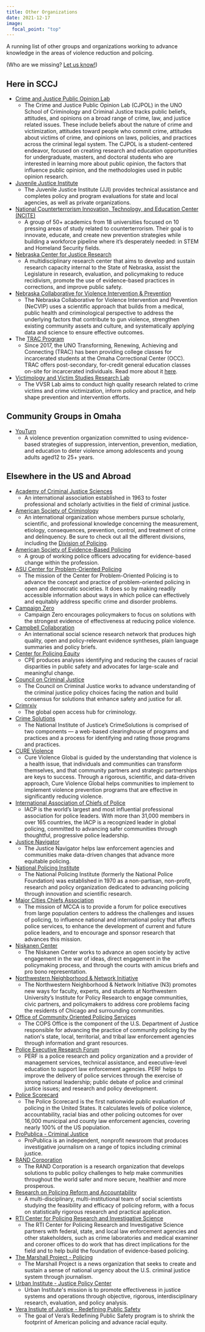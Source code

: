 ```yaml
---
title: Other Organizations
date: 2021-12-17
image:
  focal_point: "top"
---
```


A running list of other groups and organizations working to advance knowledge in the areas of violence reduction and policing.

<!--more-->

(Who are we missing? [Let us know!](mailto:viprlabuno@gmail.com))

## Here in SCCJ

* [Crime and Justice Public Opinion Lab](https://cjpolab.wixsite.com/cjpol)
  - The Crime and Justice Public Opinion Lab (CJPOL) in the UNO School of Criminology and Criminal Justice tracks public beliefs, attitudes, and opinions on a broad range of crime, law, and justice related issues. These include beliefs about the nature of crime and victimization, attitudes toward people who commit crime, attitudes about victims of crime, and opinions on laws, policies, and practices across the criminal legal system. The CJPOL is a student-centered endeavor, focused on creating research and education opportunities for undergraduate, masters, and doctoral students who are interested in learning more about public opinion, the factors that influence public opinion, and the methodologies used in public opinion research.
* [Juvenile Justice Institute](https://www.unomaha.edu/college-of-public-affairs-and-community-service/juvenile-justice-institute/index.php)
  - The Juvenile Justice Institute (JJI) provides technical assistance and completes policy and program evaluations for state and local agencies, as well as private organizations.
* [National Counterterrorism Innovation, Technology, and Education Center (NCITE)](https://www.unomaha.edu/ncite/index.php)
  - A group of 50+ academics from 18 universities focused on 10 pressing areas of study related to counterterrorism. Their goal is to innovate, educate, and create new prevention strategies while building a workforce pipeline where it’s desperately needed: in STEM and Homeland Security fields.
* [Nebraska Center for Justice Research](https://www.unomaha.edu/college-of-public-affairs-and-community-service/nebraska-center-for-justice-research/index.php)
  - A multidisciplinary research center that aims to develop and sustain research capacity internal to the State of Nebraska, assist the Legislature in research, evaluation, and policymaking to reduce recidivism, promote the use of evidence-based practices in corrections, and improve public safety.
* [Nebraska Collaborative for Violence Intervention & Prevention](https://www.unomaha.edu/college-of-public-affairs-and-community-service/criminology-and-criminal-justice/research/ne-collaborative-for-violence-intervention.php)
  - The Nebraska Collaborative for Violence Intervention and Prevention (NeCVIP) uses a scientific approach that builds from a medical, public health and criminological perspective to address the underlying factors that contribute to gun violence, strengthen existing community assets and culture, and systematically applying data and science to ensure effective outcomes.
* The [TRAC Program](trac_brochure.pdf)
  - Since 2017, the UNO Transforming, Renewing, Achieving and Connecting (TRAC) has been providing college classes for incarcerated students at the Omaha Correctional Center (OCC). TRAC offers post-secondary, for-credit general education classes on-site for incarcerated individuals. Read more about it [here](https://www.unomaha.edu/college-of-public-affairs-and-community-service/news/2023/08/a-new-home-the-trac-program-partners-with-the-school-of-criminology-and-criminal-justice-at-uno.php).
* [Victimology and Victim Studies Research Lab](https://vvsrlab.org/)
  - The VVSR Lab aims to conduct high quality research related to crime victims and crime victimization, inform policy and practice, and help shape prevention and intervention efforts.

## Community Groups in Omaha

* [YouTurn](https://shareomaha.org/nonprofit/youturn)
  - A violence prevention organization committed to using evidence-based strategies of suppression, intervention, prevention, mediation, and education to deter violence among adolescents and young adults aged12 to 25+ years. 
  
## Elsewhere in the US and Abroad

* [Academy of Criminal Justice Sciences](https://www.acjs.org/)
  - An international association established in 1963 to foster professional and scholarly activities in the field of criminal justice.
* [American Society of Criminology](https://asc41.com/)
  - An international organization whose members pursue scholarly, scientific, and professional knowledge concerning the measurement, etiology, consequences, prevention, control, and treatment of crime and delinquency. Be sure to check out all the different divisions, including the [Division of Policing](https://ascpolicing.org/).
* [American Society of Evidence-Based Policing](https://www.americansebp.org/)
  - A group of working police officers advocating for evidence-based change within the profession.
* [ASU Center for Problem-Oriented Policing](https://popcenter.asu.edu/)
  - The mission of the Center for Problem-Oriented Policing is to advance the concept and practice of problem-oriented policing in open and democratic societies. It does so by making readily accessible information about ways in which police can effectively and equitably address specific crime and disorder problems.
* [Campaign Zero](https://campaignzero.org/)
  - Campaign Zero encourages policymakers to focus on solutions with the strongest evidence of effectiveness at reducing police violence.
* [Campbell Collaboration](https://campbellcollaboration.org)
  - An international social science research network that produces high quality, open and policy-relevant evidence syntheses, plain language summaries and policy briefs.
* [Center for Policing Equity](https://policingequity.org/)
  - CPE produces analyses identifying and reducing the causes of racial disparities in public safety and advocates for large-scale and meaningful change.
* [Council on Criminal Justice](https://counciloncj.org/)
  - The Council on Criminal Justice works to advance understanding of the criminal justice policy choices facing the nation and build consensus for solutions that enhance safety and justice for all.
* [Crimrxiv](https://www.crimrxiv.com/)  
  - The global open access hub for criminology.
* [Crime Solutions](https://crimesolutions.ojp.gov/)
  - The National Institute of Justice’s CrimeSolutions is comprised of two components — a web-based clearinghouse of programs and practices and a process for identifying and rating those programs and practices.
* [CURE Violence](https://cvg.org/)
  - Cure Violence Global is guided by the understanding that violence is a health issue, that individuals and communities can transform themselves, and that community partners and strategic partnerships are keys to success. Through a rigorous, scientific, and data-driven approach, Cure Violence Global helps communities to implement to implement violence prevention programs that are effective in significantly reducing violence.
* [International Association of Chiefs of Police](https://www.theiacp.org/)
  - IACP is the world’s largest and most influential professional association for police leaders. With more than 31,000 members in over 165 countries, the IACP is a recognized leader in global policing, committed to advancing safer communities through thoughtful, progressive police leadership.
* [Justice Navigator](https://justicenavigator.org/)
  - The Justice Navigator helps law enforcement agencies and communities make data-driven changes that advance more equitable policing.
* [National Policing Institute](https://policinginstitute.org)
  - The National Policing Institute (formerly the National Police Foundation) was established in 1970 as a non-partisan, non-profit, research and policy organization dedicated to advancing policing through innovation and scientific research.
* [Major Cities Chiefs Association](https://majorcitieschiefs.com/)
  - The mission of MCCA is to provide a forum for police executives from large population centers to address the challenges and issues of policing, to influence national and international policy that affects police services, to enhance the development of current and future police leaders, and to encourage and sponsor research that advances this mission.
* [Niskanen Center](https://www.niskanencenter.org/)
  - The Niskanen Center works to advance an open society by active engagement in the war of ideas, direct engagement in the policymaking process, and through the courts with amicus briefs and pro bono representation.
* [Northwestern Neighborhood & Network Initiative](https://n3networks.northwestern.edu/)
  - The Northwestern Neighborhood & Network Initiative (N3) promotes new ways for faculty, experts, and students at Northwestern University’s Institute for Policy Research to engage communities, civic partners, and policymakers to address core problems facing the residents of Chicago and surrounding communities. 
* [Office of Community Oriented Policing Services](https://cops.usdoj.gov/)
  - The COPS Office is the component of the U.S. Department of Justice responsible for advancing the practice of community policing by the nation's state, local, territorial, and tribal law enforcement agencies through information and grant resources.
* [Police Executive Research Forum](https://www.policeforum.org/)
  - PERF is a police research and policy organization and a provider of management services, technical assistance, and executive-level education to support law enforcement agencies. PERF helps to improve the delivery of police services through the exercise of strong national leadership; public debate of police and criminal justice issues; and research and policy development.
* [Police Scorecard](https://policescorecard.org/)
  - The Police Scorecard is the first nationwide public evaluation of policing in the United States. It calculates levels of police violence, accountability, racial bias and other policing outcomes for over 16,000 municipal and county law enforcement agencies, covering nearly 100% of the US population.
* [ProPublica - Criminal Justice](https://www.propublica.org/topics/criminal-justice)
  - ProPublica is an independent, nonprofit newsroom that produces investigative journalism on a range of topics including criminal justice.
* [RAND Corporation](https://www.rand.org/)
  - The RAND Corporation is a research organization that develops solutions to public policy challenges to help make communities throughout the world safer and more secure, healthier and more prosperous.
* [Research on Policing Reform and Accountability](https://policingresearch.org/)
  - A multi-disciplinary, multi-institutional team of social scientists studying the feasibility and efficacy of policing reform, with a focus on statistically rigorous research and practical application.
* [RTI Center for Policing Research and Investigative Science](https://www.rti.org/practice-area/policing)
  - The RTI Center for Policing Research and Investigative Science partners with federal, state, and local law enforcement agencies and other stakeholders, such as crime laboratories and medical examiner and coroner offices to do work that has direct implications for the field and to help build the foundation of evidence-based policing.
* [The Marshall Project - Policing](https://www.themarshallproject.org/records/48-policing)
  - The Marshall Project is a news organization that seeks to create and sustain a sense of national urgency about the U.S. criminal justice system through journalism.
* [Urban Institute - Justice Policy Center](https://www.urban.org/policy-centers/justice-policy-center/sound-strategies-combating-crime-and-promoting-public-safety) 
  - Urban Institute's mission is to promote effectiveness in justice systems and operations through objective, rigorous, interdisciplinary research, evaluation, and policy analysis.
* [Vera Instiute of Justice - Redefining Public Safety](https://www.vera.org/centers/redefining-public-safety)
  - The goal of Vera’s Redefining Public Safety program is to shrink the footprint of American policing and advance racial equity. 
  
  
